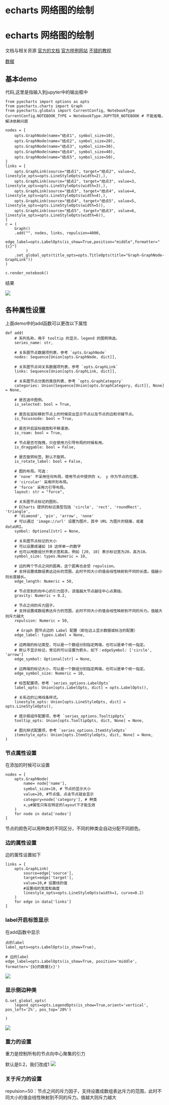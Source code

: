 # echarts 网络图的绘制

# echarts 网络图的绘制

文档与相关资源
[官方的文档](https://github.com/pyecharts/pyecharts-gallery)
[官方样例网站](https://echarts.apache.org/examples/en/index.html#chart-type-graph)
[不错的教程](https://blog.csdn.net/LSGO_MYP/article/details/117463653)


[数据](https://echarts.apache.org/examples/data/asset/data/)

## 基本demo

代码,这里是指输入到jupyter中的输出框中
```
from pyecharts import options as opts
from pyecharts.charts import Graph
from pyecharts.globals import CurrentConfig, NotebookType
CurrentConfig.NOTEBOOK_TYPE = NotebookType.JUPYTER_NOTEBOOK # 不能省略，解决依赖问题

nodes = [
    opts.GraphNode(name="结点1", symbol_size=10),
    opts.GraphNode(name="结点2", symbol_size=20),
    opts.GraphNode(name="结点3", symbol_size=30),
    opts.GraphNode(name="结点4", symbol_size=40),
    opts.GraphNode(name="结点5", symbol_size=50),
]
links = [
    opts.GraphLink(source="结点1", target="结点2", value=2, linestyle_opts=opts.LineStyleOpts(width=2),),
    opts.GraphLink(source="结点2", target="结点3", value=3, linestyle_opts=opts.LineStyleOpts(width=3),),
    opts.GraphLink(source="结点3", target="结点4", value=4, linestyle_opts=opts.LineStyleOpts(width=4),),
    opts.GraphLink(source="结点4", target="结点5", value=5, linestyle_opts=opts.LineStyleOpts(width=5)),
    opts.GraphLink(source="结点5", target="结点3", value=6, linestyle_opts=opts.LineStyleOpts(width=6)),
]
c = (
    Graph()
    .add("", nodes, links, repulsion=4000,
         edge_label=opts.LabelOpts(is_show=True,position="middle",formatter="{c}")
         )
    .set_global_opts(title_opts=opts.TitleOpts(title="Graph-GraphNode-GraphLink"))
)

c.render_notebook()
```
结果

![](https://raw.githubusercontent.com/kengerlwl/kengerlwl.github.io/refs/heads/master/image/74d9467d0f68679807eade1929f22c8e/44eb9740961a90efe652fa93d1e5864e.png)

## 各种属性设置

上面demo中的add函数可以更改以下属性
```
def add(
    # 系列名称，用于 tooltip 的显示，legend 的图例筛选。
    series_name: str,

    # 关系图节点数据项列表，参考 `opts.GraphNode`
    nodes: Sequence[Union[opts.GraphNode, dict]],

    # 关系图节点间关系数据项列表，参考 `opts.GraphLink`
    links: Sequence[Union[opts.GraphLink, dict]],

    # 关系图节点分类的类目列表，参考 `opts.GraphCategory`
    categories: Union[Sequence[Union[opts.GraphCategory, dict]], None] = None,

    # 是否选中图例。
    is_selected: bool = True,

    # 是否在鼠标移到节点上的时候突出显示节点以及节点的边和邻接节点。
    is_focusnode: bool = True,

    # 是否开启鼠标缩放和平移漫游。
    is_roam: bool = True,

    # 节点是否可拖拽，只在使用力引导布局的时候有用。
    is_draggable: bool = False,

    # 是否旋转标签，默认不旋转。
    is_rotate_label: bool = False,

    # 图的布局。可选：
    # 'none' 不采用任何布局，使用节点中提供的 x， y 作为节点的位置。
    # 'circular' 采用环形布局。
    # 'force' 采用力引导布局。
    layout: str = "force",

    # 关系图节点标记的图形。
    # ECharts 提供的标记类型包括 'circle', 'rect', 'roundRect', 'triangle', 
    # 'diamond', 'pin', 'arrow', 'none'
    # 可以通过 'image://url' 设置为图片，其中 URL 为图片的链接，或者 dataURI。
    symbol: Optional[str] = None,

    # 关系图节点标记的大小
    # 可以设置成诸如 10 这样单一的数字
    # 也可以用数组分开表示宽和高，例如 [20, 10] 表示标记宽为20，高为10。
    symbol_size: types.Numeric = 10,

    # 边的两个节点之间的距离，这个距离也会受 repulsion。
    # 支持设置成数组表达边长的范围，此时不同大小的值会线性映射到不同的长度。值越小则长度越长。
    edge_length: Numeric = 50,

    # 节点受到的向中心的引力因子。该值越大节点越往中心点靠拢。
    gravity: Numeric = 0.2,

    # 节点之间的斥力因子。
    # 支持设置成数组表达斥力的范围，此时不同大小的值会线性映射到不同的斥力。值越大则斥力越大
    repulsion: Numeric = 50,

     # Graph 图节点边的 Label 配置（即在边上显示数据或标注的配置）
    edge_label: types.Label = None,

    # 边两端的标记类型，可以是一个数组分别指定两端，也可以是单个统一指定。
    # 默认不显示标记，常见的可以设置为箭头，如下：edgeSymbol: ['circle', 'arrow']
    edge_symbol: Optional[str] = None,

    # 边两端的标记大小，可以是一个数组分别指定两端，也可以是单个统一指定。
    edge_symbol_size: Numeric = 10,

    # 标签配置项，参考 `series_options.LabelOpts`
    label_opts: Union[opts.LabelOpts, dict] = opts.LabelOpts(),

    # 关系边的公用线条样式。
    linestyle_opts: Union[opts.LineStyleOpts, dict] = opts.LineStyleOpts(),

    # 提示框组件配置项，参考 `series_options.TooltipOpts`
    tooltip_opts: Union[opts.TooltipOpts, dict, None] = None,

    # 图元样式配置项，参考 `series_options.ItemStyleOpts`
    itemstyle_opts: Union[opts.ItemStyleOpts, dict, None] = None,
)

```

### 节点属性设置
在添加的时候可以设置
```
nodes = [
    opts.GraphNode(
        name= node['name'],
        symbol_size=10, # 节点的显示大小
        value=20, #节点值，点击节点就会显示
        category=node['category'], # 种类
        x,y#属性只有在特定的layout下才能生效
    )
    for node in data['nodes']
]
```
节点的颜色可以用种类的不同区分，不同的种类会自动分配不同颜色。

### 边的属性设置
边的属性设置如下
```
links = [
    opts.GraphLink(
        source=edge['source'],
        target=edge['target'],
        value=10,# 设置线的值
        #设置线的宽度和曲度
        linestyle_opts=opts.LineStyleOpts(width=1, curve=0.2)
    )
    for edge in data['links']
]
```

### label开启标签显示
在add函数中显示
```
点的label
label_opts=opts.LabelOpts(is_show=True),

# 边的label
edge_label=opts.LabelOpts(is_show=True, position='middle', formatter='{b}的数据{c}')

```
![](https://raw.githubusercontent.com/kengerlwl/kengerlwl.github.io/refs/heads/master/image/74d9467d0f68679807eade1929f22c8e/8e8115090e999dd1e671e4bb73d0509c.png)


### 显示侧边种类
```
G.set_global_opts(
    legend_opts=opts.LegendOpts(is_show=True,orient='vertical', pos_left='2%', pos_top='20%')

)
```
![](https://raw.githubusercontent.com/kengerlwl/kengerlwl.github.io/refs/heads/master/image/74d9467d0f68679807eade1929f22c8e/034e94080610e103e3b3ab841a721d87.png)


### 重力的设置
重力是控制所有的节点向中心聚集的引力

默认是0.2，我们改成1
![](https://raw.githubusercontent.com/kengerlwl/kengerlwl.github.io/refs/heads/master/image/74d9467d0f68679807eade1929f22c8e/a6aa5afab6aa4c0e5f48c995648b8b0c.png)

### 关于斥力的设置
repulsion=50：节点之间的斥力因子，支持设置成数组表达斥力的范围，此时不同大小的值会线性映射到不同的斥力。值越大则斥力越大


